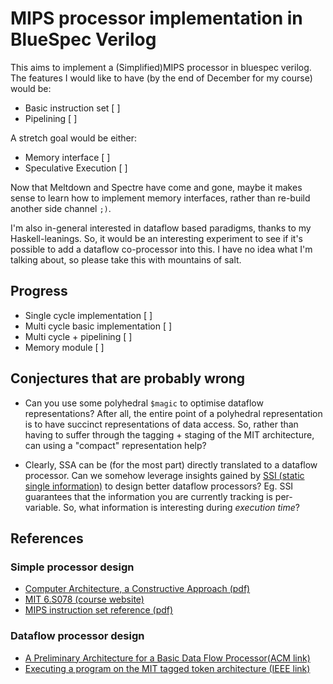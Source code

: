 # MIPS processor implementation in BlueSpec Verilog

This aims to implement a (Simplified)MIPS processor in bluespec verilog.
The features I would like to have (by the end of December for my course) would
be:

- Basic instruction set [ ]
- Pipelining [ ]

A stretch goal would be either:
- Memory interface [ ]
- Speculative Execution [ ]

Now that Meltdown and Spectre have come and gone, maybe it makes sense to
learn how to implement memory interfaces, rather than re-build another side
channel `;)`.

I'm also in-general interested in dataflow based paradigms, thanks to
my Haskell-leanings. So, it would be an interesting experiment to see if it's
possible to add a dataflow co-processor into this. I have no idea what I'm 
talking about, so please take this with mountains of salt.

## Progress
- Single cycle implementation [ ]
- Multi cycle basic implementation [ ]
- Multi cycle + pipelining [ ]
- Memory module [ ]


## Conjectures that are probably wrong
- Can you use some polyhedral `$magic` to optimise dataflow representations?
After all, the entire point of a polyhedral representation is to have succinct
representations of data access. So, rather than having to suffer through the
tagging + staging of the MIT architecture, can using a "compact" representation
help? 

- Clearly, SSA can be (for the most part) directly translated to a dataflow
  processor. Can we somehow leverage insights gained by [SSI (static single
  information)](https://pdfs.semanticscholar.org/d68e/b3e274bfaf6c194fb2bdf44a1d64c7b89f8c.pdf)
  to design better dataflow processors? Eg. SSI guarantees that the information
  you are currently tracking is per-variable. So, what information is
  interesting during *execution time*? 

## References
### Simple processor design
- [Computer Architecture, a Constructive Approach (pdf)](./reading/computer-arch-a-constructive-approach.pdf)
- [MIT 6.S078 (course website)](http://csg.csail.mit.edu/6.S078/6_S078_2012_www/resources.html)
- [MIPS instruction set reference (pdf)](./reading/mips-isa-encoding.pdf)

### Dataflow processor design
- [A Preliminary Architecture for a Basic Data Flow Processor(ACM link)](https://dl.acm.org/citation.cfm?id=642111)
- [Executing a program on the MIT tagged token architecture (IEEE link)](https://ieeexplore.ieee.org/stamp/stamp.jsp?arnumber=48862)

